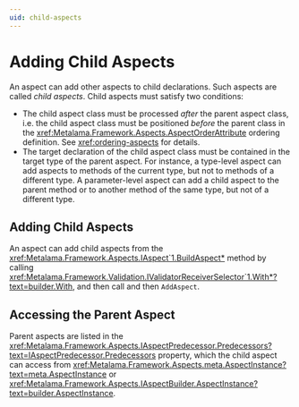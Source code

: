 ```yaml
---
uid: child-aspects
---
```


# Adding Child Aspects

An aspect can add other aspects to child declarations. Such aspects are called _child aspects_. Child aspects must satisfy two conditions:

* The child aspect class must be processed _after_ the parent aspect class, i.e. the child aspect class must be positioned _before_ the parent class in the <xref:Metalama.Framework.Aspects.AspectOrderAttribute> ordering definition. See <xref:ordering-aspects> for details.
* The target declaration of the child aspect class must be contained in the target type of the parent aspect. For instance, a type-level aspect can add aspects to methods of the current type, but not to methods of a different type. A parameter-level aspect can add a child aspect to the parent method or to another method of the same type, but not of a different type.

## Adding Child Aspects


An aspect can add child aspects from the <xref:Metalama.Framework.Aspects.IAspect`1.BuildAspect*> method by calling <xref:Metalama.Framework.Validation.IValidatorReceiverSelector`1.With*?text=builder.With>, and then call and then `AddAspect`.

[comment]: # (TODO: example)


## Accessing the Parent Aspect

Parent aspects are listed in the <xref:Metalama.Framework.Aspects.IAspectPredecessor.Predecessors?text=IAspectPredecessor.Predecessors> property, which the child aspect can access from <xref:Metalama.Framework.Aspects.meta.AspectInstance?text=meta.AspectInstance> or <xref:Metalama.Framework.Aspects.IAspectBuilder.AspectInstance?text=builder.AspectInstance>.

[comment]: # (TODO: example)
